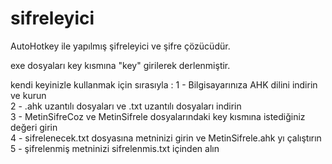 # sifreleyici
AutoHotkey ile yapılmış şifreleyici ve şifre çözücüdür.

exe dosyaları key kısmına "key" girilerek derlenmiştir.

kendi keyinizle kullanmak için sırasıyla :
1 - Bilgisayarınıza AHK dilini indirin ve kurun<br />
2 - .ahk uzantılı dosyaları ve .txt uzantılı dosyaları indirin<br />
3 - MetinSifreCoz ve MetinSifrele dosyalarındaki key kısmına istediğiniz değeri girin<br />
4 - sifrelenecek.txt dosyasına metninizi girin ve MetinSifrele.ahk yı çalıştırın<br />
5 - şifrelenmiş metninizi sifrelenmis.txt içinden alın

